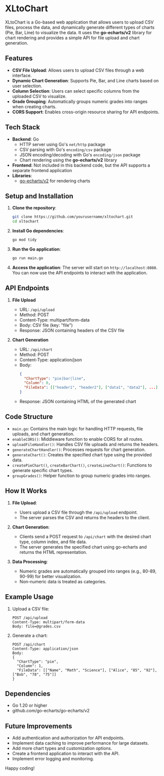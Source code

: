 # XLtoChart

XLtoChart is a Go-based web application that allows users to upload CSV files, process the data, and dynamically generate different types of charts (Pie, Bar, Line) to visualize the data. It uses the **go-echarts/v2** library for chart rendering and provides a simple API for file upload and chart generation.

## Features

- **CSV File Upload**: Allows users to upload CSV files through a web interface.
- **Dynamic Chart Generation**: Supports Pie, Bar, and Line charts based on user selection.
- **Column Selection**: Users can select specific columns from the uploaded CSV to visualize.
- **Grade Grouping**: Automatically groups numeric grades into ranges when creating charts.
- **CORS Support**: Enables cross-origin resource sharing for API endpoints.

## Tech Stack

- **Backend**: Go
  - HTTP server using Go's `net/http` package
  - CSV parsing with Go's `encoding/csv` package
  - JSON encoding/decoding with Go's `encoding/json` package
  - Chart rendering using the **go-echarts/v2** library
- **Frontend**: Not included in this backend code, but the API supports a separate frontend application
- **Libraries**: 
  - [go-echarts/v2](https://github.com/go-echarts/go-echarts) for rendering charts

## Setup and Installation

1. **Clone the repository**:
    ```bash
    git clone https://github.com/yourusername/xltochart.git
    cd xltochart
    ```

2. **Install Go dependencies**:
    ```bash
    go mod tidy
    ```

3. **Run the Go application**:
    ```bash
    go run main.go
    ```

4. **Access the application**:
    The server will start on `http://localhost:8080`. You can now use the API endpoints to interact with the application.

## API Endpoints

1. **File Upload**
   - URL: `/api/upload`
   - Method: POST
   - Content-Type: multipart/form-data
   - Body: CSV file (key: "file")
   - Response: JSON containing headers of the CSV file

2. **Chart Generation**
   - URL: `/api/chart`
   - Method: POST
   - Content-Type: application/json
   - Body: 
     ```json
     {
       "ChartType": "pie|bar|line",
       "Column": 0,
       "FileData": [["header1", "header2"], ["data1", "data2"], ...]
     }
     ```
   - Response: JSON containing HTML of the generated chart

## Code Structure

- `main.go`: Contains the main logic for handling HTTP requests, file uploads, and chart generation.
- `enableCORS()`: Middleware function to enable CORS for all routes.
- `uploadFileHandler()`: Handles CSV file uploads and returns the headers.
- `generateChartHandler()`: Processes requests for chart generation.
- `generateChart()`: Creates the specified chart type using the provided data.
- `createPieChart()`, `createBarChart()`, `createLineChart()`: Functions to generate specific chart types.
- `groupGrades()`: Helper function to group numeric grades into ranges.

## How It Works

1. **File Upload**: 
   - Users upload a CSV file through the `/api/upload` endpoint.
   - The server parses the CSV and returns the headers to the client.

2. **Chart Generation**:
   - Clients send a POST request to `/api/chart` with the desired chart type, column index, and file data.
   - The server generates the specified chart using go-echarts and returns the HTML representation.

3. **Data Processing**:
   - Numeric grades are automatically grouped into ranges (e.g., 80-89, 90-99) for better visualization.
   - Non-numeric data is treated as categories.

## Example Usage

1. Upload a CSV file:
   ```
   POST /api/upload
   Content-Type: multipart/form-data
   Body: file=@grades.csv
   ```

2. Generate a chart:
   ```
   POST /api/chart
   Content-Type: application/json
   Body: 
   {
     "ChartType": "pie",
     "Column": 1,
     "FileData": [["Name", "Math", "Science"], ["Alice", "85", "92"], ["Bob", "78", "75"]]
   }
   ```

## Dependencies

- Go 1.20 or higher
- github.com/go-echarts/go-echarts/v2

## Future Improvements

- Add authentication and authorization for API endpoints.
- Implement data caching to improve performance for large datasets.
- Add more chart types and customization options.
- Create a frontend application to interact with the API.
- Implement error logging and monitoring.

Happy coding!